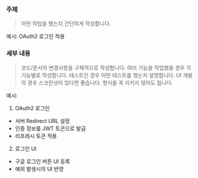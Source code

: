 ### 주제

> 어떤 작업을 했는지 간단하게 작성합니다.

예시: OAuth2 로그인 적용

### 세부 내용

> 코드/문서의 변경사항을 구체적으로 작성합니다.
> 여러 기능을 작업했을 경우 각 기능별로 작성합니다.
> 테스트인 경우 어떤 테스트를 했는지 설명합니다.
> UI 개발의 경우 스크린샷이 있다면 좋습니다.
> 형식을 꼭 지키지 않아도 됩니다.

예시:

1. OAuth2 로그인

- 서버 Redirect URL 설정
- 인증 정보를 JWT 토큰으로 발급
- 리프레시 토큰 적용

2. 로그인 UI

- 구글 로그인 버튼 UI 등록
- 예외 발생시의 UI 반영